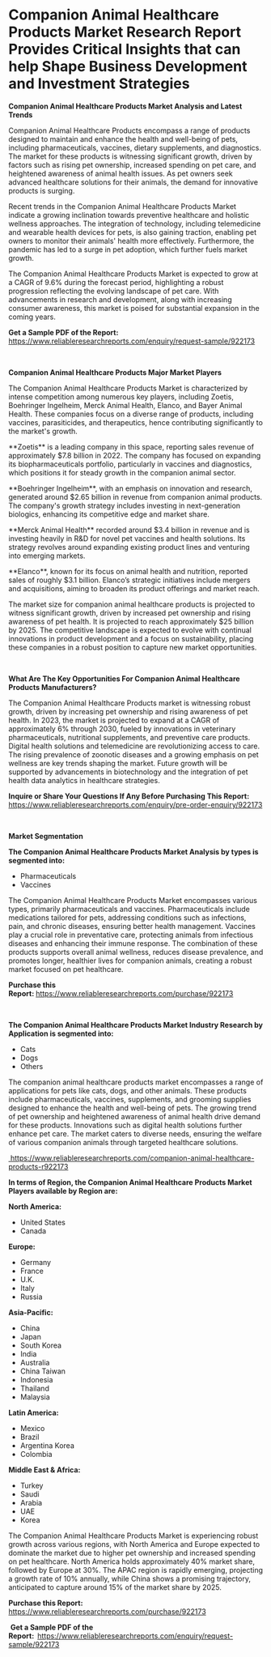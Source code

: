 <p><h1>Companion Animal Healthcare Products Market Research Report Provides Critical Insights that can help Shape Business Development and Investment Strategies</h1></p><p><strong>Companion Animal Healthcare Products Market Analysis and Latest Trends</strong></p>
<p><p>Companion Animal Healthcare Products encompass a range of products designed to maintain and enhance the health and well-being of pets, including pharmaceuticals, vaccines, dietary supplements, and diagnostics. The market for these products is witnessing significant growth, driven by factors such as rising pet ownership, increased spending on pet care, and heightened awareness of animal health issues. As pet owners seek advanced healthcare solutions for their animals, the demand for innovative products is surging.</p><p>Recent trends in the Companion Animal Healthcare Products Market indicate a growing inclination towards preventive healthcare and holistic wellness approaches. The integration of technology, including telemedicine and wearable health devices for pets, is also gaining traction, enabling pet owners to monitor their animals' health more effectively. Furthermore, the pandemic has led to a surge in pet adoption, which further fuels market growth.</p><p>The Companion Animal Healthcare Products Market is expected to grow at a CAGR of 9.6% during the forecast period, highlighting a robust progression reflecting the evolving landscape of pet care. With advancements in research and development, along with increasing consumer awareness, this market is poised for substantial expansion in the coming years.</p></p>
<p><strong>Get a Sample PDF of the Report:&nbsp;</strong> <a href="https://www.reliableresearchreports.com/enquiry/request-sample/922173?utm_campaign=2286&utm_medium=2&utm_source=Github&utm_content=ia&utm_term=18042025&utm_id=companion-animal-healthcare-products">https://www.reliableresearchreports.com/enquiry/request-sample/922173</a></p>
<p>&nbsp;</p>
<p><strong>Companion Animal Healthcare Products Major Market Players</strong></p>
<p><p>The Companion Animal Healthcare Products Market is characterized by intense competition among numerous key players, including Zoetis, Boehringer Ingelheim, Merck Animal Health, Elanco, and Bayer Animal Health. These companies focus on a diverse range of products, including vaccines, parasiticides, and therapeutics, hence contributing significantly to the market's growth. </p><p>**Zoetis** is a leading company in this space, reporting sales revenue of approximately $7.8 billion in 2022. The company has focused on expanding its biopharmaceuticals portfolio, particularly in vaccines and diagnostics, which positions it for steady growth in the companion animal sector.</p><p>**Boehringer Ingelheim**, with an emphasis on innovation and research, generated around $2.65 billion in revenue from companion animal products. The company's growth strategy includes investing in next-generation biologics, enhancing its competitive edge and market share.</p><p>**Merck Animal Health** recorded around $3.4 billion in revenue and is investing heavily in R&D for novel pet vaccines and health solutions. Its strategy revolves around expanding existing product lines and venturing into emerging markets.</p><p>**Elanco**, known for its focus on animal health and nutrition, reported sales of roughly $3.1 billion. Elanco’s strategic initiatives include mergers and acquisitions, aiming to broaden its product offerings and market reach.</p><p>The market size for companion animal healthcare products is projected to witness significant growth, driven by increased pet ownership and rising awareness of pet health. It is projected to reach approximately $25 billion by 2025. The competitive landscape is expected to evolve with continual innovations in product development and a focus on sustainability, placing these companies in a robust position to capture new market opportunities.</p></p>
<p>&nbsp;</p>
<p><strong>What Are The Key Opportunities For Companion Animal Healthcare Products Manufacturers?</strong></p>
<p><p>The Companion Animal Healthcare Products market is witnessing robust growth, driven by increasing pet ownership and rising awareness of pet health. In 2023, the market is projected to expand at a CAGR of approximately 6% through 2030, fueled by innovations in veterinary pharmaceuticals, nutritional supplements, and preventive care products. Digital health solutions and telemedicine are revolutionizing access to care. The rising prevalence of zoonotic diseases and a growing emphasis on pet wellness are key trends shaping the market. Future growth will be supported by advancements in biotechnology and the integration of pet health data analytics in healthcare strategies.</p></p>
<p><strong>Inquire or Share Your Questions If Any Before Purchasing This Report:</strong> <a href="https://www.reliableresearchreports.com/enquiry/pre-order-enquiry/922173?utm_campaign=2286&utm_medium=2&utm_source=Github&utm_content=ia&utm_term=18042025&utm_id=companion-animal-healthcare-products">https://www.reliableresearchreports.com/enquiry/pre-order-enquiry/922173</a></p>
<p>&nbsp;</p>
<p><strong>Market Segmentation</strong></p>
<p><strong>The Companion Animal Healthcare Products Market Analysis by types is segmented into:</strong></p>
<p><ul><li>Pharmaceuticals</li><li>Vaccines</li></ul></p>
<p><p>The Companion Animal Healthcare Products Market encompasses various types, primarily pharmaceuticals and vaccines. Pharmaceuticals include medications tailored for pets, addressing conditions such as infections, pain, and chronic diseases, ensuring better health management. Vaccines play a crucial role in preventative care, protecting animals from infectious diseases and enhancing their immune response. The combination of these products supports overall animal wellness, reduces disease prevalence, and promotes longer, healthier lives for companion animals, creating a robust market focused on pet healthcare.</p></p>
<p><strong>Purchase this Report:&nbsp;</strong><a href="https://www.reliableresearchreports.com/purchase/922173?utm_campaign=2286&utm_medium=2&utm_source=Github&utm_content=ia&utm_term=18042025&utm_id=companion-animal-healthcare-products">https://www.reliableresearchreports.com/purchase/922173</a></p>
<p>&nbsp;</p>
<p><strong>The Companion Animal Healthcare Products Market Industry Research by Application is segmented into:</strong></p>
<p><ul><li>Cats</li><li>Dogs</li><li>Others</li></ul></p>
<p><p>The companion animal healthcare products market encompasses a range of applications for pets like cats, dogs, and other animals. These products include pharmaceuticals, vaccines, supplements, and grooming supplies designed to enhance the health and well-being of pets. The growing trend of pet ownership and heightened awareness of animal health drive demand for these products. Innovations such as digital health solutions further enhance pet care. The market caters to diverse needs, ensuring the welfare of various companion animals through targeted healthcare solutions.</p></p>
<p><a href="https://www.reliableresearchreports.com/companion-animal-healthcare-products-r922173?utm_campaign=2286&utm_medium=2&utm_source=Github&utm_content=ia&utm_term=18042025&utm_id=companion-animal-healthcare-products">&nbsp;https://www.reliableresearchreports.com/companion-animal-healthcare-products-r922173</a></p>
<p><strong>In terms of Region, the Companion Animal Healthcare Products Market Players available by Region are:</strong></p>
<p>
    <p> <strong> North America: </strong>
        <ul>
            <li>United States</li>
            <li>Canada</li>
        </ul>
        </p> 
    <p> <strong> Europe: </strong>
        <ul>
            <li>Germany</li>
            <li>France</li>
            <li>U.K.</li>
            <li>Italy</li>
            <li>Russia</li>
        </ul>
        </p> 
    <p> <strong> Asia-Pacific: </strong>
        <ul>
            <li>China</li>
            <li>Japan</li>
            <li>South Korea</li>
            <li>India</li>
            <li>Australia</li>
            <li>China Taiwan</li>
            <li>Indonesia</li>
            <li>Thailand</li>
            <li>Malaysia</li>
        </ul>
        </p> 
    <p> <strong> Latin America: </strong>
        <ul>
            <li>Mexico</li>
            <li>Brazil</li>
            <li>Argentina Korea</li>
            <li>Colombia</li>
        </ul>
        </p> 
    <p> <strong> Middle East & Africa: </strong>
        <ul>
            <li>Turkey</li>
            <li>Saudi</li>
            <li>Arabia</li>
            <li>UAE</li>
            <li>Korea</li>
        </ul>
    </p>
    </p>
<p><p>The Companion Animal Healthcare Products Market is experiencing robust growth across various regions, with North America and Europe expected to dominate the market due to higher pet ownership and increased spending on pet healthcare. North America holds approximately 40% market share, followed by Europe at 30%. The APAC region is rapidly emerging, projecting a growth rate of 10% annually, while China shows a promising trajectory, anticipated to capture around 15% of the market share by 2025.</p></p>
<p><strong>Purchase this Report: </strong><a href="https://www.reliableresearchreports.com/purchase/922173?utm_campaign=2286&utm_medium=2&utm_source=Github&utm_content=ia&utm_term=18042025&utm_id=companion-animal-healthcare-products">https://www.reliableresearchreports.com/purchase/922173</a></p>
<p>&nbsp;<strong>Get a Sample PDF of the Report:&nbsp;&nbsp;</strong><a href="https://www.reliableresearchreports.com/enquiry/request-sample/922173?utm_campaign=2286&utm_medium=2&utm_source=Github&utm_content=ia&utm_term=18042025&utm_id=companion-animal-healthcare-products">https://www.reliableresearchreports.com/enquiry/request-sample/922173</a></p>
<p><strong></strong></p>
<p><p></p><p></p><p></p></p>